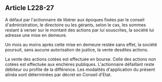 Article L228-27
----
A défaut par l'actionnaire de libérer aux époques fixées par le conseil
d'administration, le directoire ou les gérants, selon le cas, les sommes restant
à verser sur le montant des actions par lui souscrites, la société lui adresse
une mise en demeure.

Un mois au moins après cette mise en demeure restée sans effet, la société
poursuit, sans aucune autorisation de justice, la vente desdites actions.

La vente des actions cotées est effectuée en bourse. Celle des actions non
cotées est effectuée aux enchères publiques. L'actionnaire défaillant reste
débiteur ou profite de la différence. Les modalités d'application du présent
alinéa sont déterminées par décret en Conseil d'Etat.
